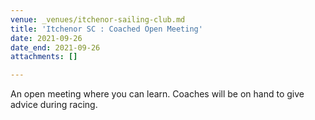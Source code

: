 ```yaml
---
venue: _venues/itchenor-sailing-club.md
title: 'Itchenor SC : Coached Open Meeting'
date: 2021-09-26
date_end: 2021-09-26
attachments: []

---
```

An open meeting where you can learn. Coaches will be on hand to give advice during racing.